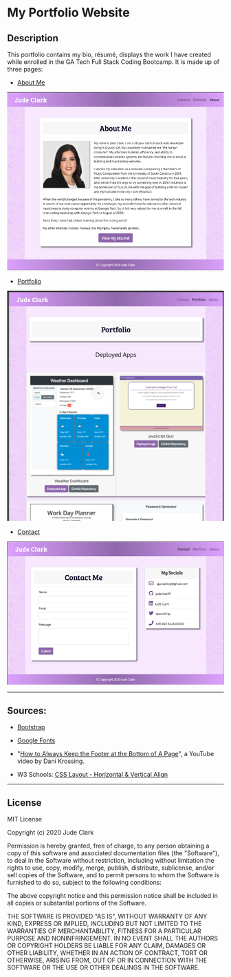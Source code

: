 # My Portfolio Website

## Description
This portfolio contains my bio, résumé, displays the work I have created while enrolled in the GA Tech Full Stack Coding Bootcamp. It is made up of three pages:

* [About Me](https://judeclark19.github.io/portfolio-2/index.html)

![About Me page](./assets/about_me_screenshot.png)

* [Portfolio](https://judeclark19.github.io/portfolio-2/portfolio_page.html)

![Portfolio page](./assets/portfolio_page_screenshot.png)

* [Contact](https://judeclark19.github.io/portfolio-2/contact.html)

![Contact page](./assets/contact_page_screenshot.png)

***

## Sources:

* [Bootstrap](https://getbootstrap.com/docs/4.5/getting-started/introduction/)

* [Google Fonts](https://fonts.google.com/)

* "[How to Always Keep the Footer at the Bottom of A Page](https://www.youtube.com/watch?v=qlCIXXhSX6Y)", a YouTube video by Dani Krossing.

* W3 Schools: [CSS Layout - Horizontal & Vertical Align](https://www.w3schools.com/css/css_align.asp)

***

## License
MIT License

Copyright (c) 2020 Jude Clark

Permission is hereby granted, free of charge, to any person obtaining a copy
of this software and associated documentation files (the "Software"), to deal
in the Software without restriction, including without limitation the rights
to use, copy, modify, merge, publish, distribute, sublicense, and/or sell
copies of the Software, and to permit persons to whom the Software is
furnished to do so, subject to the following conditions:

The above copyright notice and this permission notice shall be included in all
copies or substantial portions of the Software.

THE SOFTWARE IS PROVIDED "AS IS", WITHOUT WARRANTY OF ANY KIND, EXPRESS OR
IMPLIED, INCLUDING BUT NOT LIMITED TO THE WARRANTIES OF MERCHANTABILITY,
FITNESS FOR A PARTICULAR PURPOSE AND NONINFRINGEMENT. IN NO EVENT SHALL THE
AUTHORS OR COPYRIGHT HOLDERS BE LIABLE FOR ANY CLAIM, DAMAGES OR OTHER
LIABILITY, WHETHER IN AN ACTION OF CONTRACT, TORT OR OTHERWISE, ARISING FROM,
OUT OF OR IN CONNECTION WITH THE SOFTWARE OR THE USE OR OTHER DEALINGS IN THE
SOFTWARE.